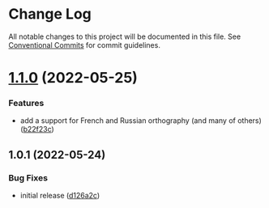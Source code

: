 # Change Log

All notable changes to this project will be documented in this file.
See [Conventional Commits](https://conventionalcommits.org) for commit guidelines.

# [1.1.0](https://github.com/codsen/codsen/compare/string-bionic-split@1.0.1...string-bionic-split@1.1.0) (2022-05-25)


### Features

* add a support for French and Russian orthography (and many of others) ([b22f23c](https://github.com/codsen/codsen/commit/b22f23ce7ee20afed84a400fc5f55a1250e3a5a4))





## 1.0.1 (2022-05-24)

### Bug Fixes

- initial release ([d126a2c](https://github.com/codsen/codsen/commit/d126a2c775763b8688354ce6fb7954062cab7d97))
